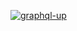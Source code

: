 [![graphql-up](http://static.graph.cool/images/graphql-up.svg)](https://www.graph.cool/graphql-up/new?source=https://raw.githubusercontent.com/nikolasburk/ConferencePlanner/master/conference_planner.schema)
